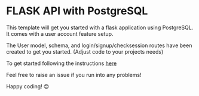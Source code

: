 # FLASK API with PostgreSQL

This template will get you started with a flask application using PostgreSQL. It comes with a user account feature setup. 

The User model, schema, and login/signup/checksession routes have been created to get you started. (Adjust code to your projects needs)

To get started following the instructions [here](https://ruthr.hashnode.dev/api-template-with-flask-sqlalchemy-postgresql) 

Feel free to raise an issue if you run into any problems!

Happy coding! 😊